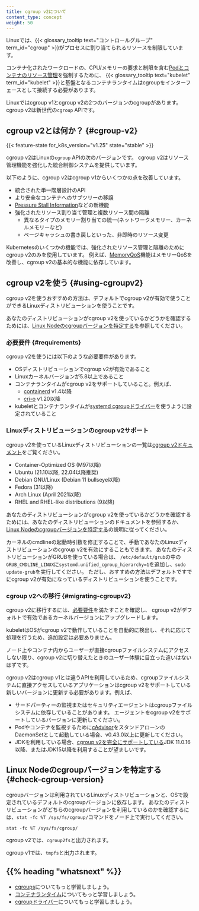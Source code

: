 ```yaml
---
title: cgroup v2について
content_type: concept
weight: 50
---
```


<!-- overview -->

Linuxでは、{{< glossary_tooltip text="コントロールグループ" term_id="cgroup" >}}がプロセスに割り当てられるリソースを制限しています。

コンテナ化されたワークロードの、CPU/メモリーの要求と制限を含む[Podとコンテナのリソース管理](/docs/concepts/configuration/manage-resources-containers/)を強制するために、
{{< glossary_tooltip text="kubelet" term_id="kubelet" >}}と基盤となるコンテナランタイムはcgroupをインターフェースとして接続する必要があります。

Linuxではcgroup v1とcgroup v2の2つのバージョンのcgroupがあります。
cgroup v2は新世代の`cgroup` APIです。

<!-- body -->

## cgroup v2とは何か？ {#cgroup-v2}
{{< feature-state for_k8s_version="v1.25" state="stable" >}}

cgroup v2はLinuxの`cgroup` APIの次のバージョンです。
cgroup v2はリソース管理機能を強化した統合制御システムを提供しています。

以下のように、cgroup v2はcgroup v1からいくつかの点を改善しています。

- 統合された単一階層設計のAPI
- より安全なコンテナへのサブツリーの移譲
- [Pressure Stall Information](https://www.kernel.org/doc/html/latest/accounting/psi.html)などの新機能
- 強化されたリソース割り当て管理と複数リソース間の隔離
  - 異なるタイプのメモリー割り当ての統一(ネットワークメモリー、カーネルメモリーなど)
  - ページキャッシュの書き戻しといった、非即時のリソース変更

Kubernetesのいくつかの機能では、強化されたリソース管理と隔離のためにcgroup v2のみを使用しています。
例えば、[MemoryQoS](/blog/2021/11/26/qos-memory-resources/)機能はメモリーQoSを改善し、cgroup v2の基本的な機能に依存しています。

## cgroup v2を使う {#using-cgroupv2}

cgroup v2を使うおすすめの方法は、デフォルトでcgroup v2が有効で使うことができるLinuxディストリビューションを使うことです。

あなたのディストリビューションがcgroup v2を使っているかどうかを確認するためには、[Linux Nodeのcgroupバージョンを特定する](#check-cgroup-version)を参照してください。

### 必要要件 {#requirements}

cgroup v2を使うには以下のような必要要件があります。

* OSディストリビューションでcgroup v2が有効であること
* Linuxカーネルバージョンが5.8以上であること
* コンテナランタイムがcgroup v2をサポートしていること。例えば、
  * [containerd](https://containerd.io/) v1.4以降
  * [cri-o](https://cri-o.io/) v1.20以降
* kubeletとコンテナランタイムが[systemd cgroupドライバー](/docs/setup/production-environment/container-runtimes#systemd-cgroup-driver)を使うように設定されていること

### Linuxディストリビューションのcgroup v2サポート

cgroup v2を使っているLinuxディストリビューションの一覧は[cgroup v2ドキュメント](https://github.com/opencontainers/runc/blob/main/docs/cgroup-v2.md)をご覧ください。

<!-- 一覧は https://github.com/opencontainers/runc/blob/main/docs/cgroup-v2.md と同期してください -->
* Container-Optimized OS (M97以降)
* Ubuntu (21.10以降, 22.04以降推奨)
* Debian GNU/Linux (Debian 11 bullseye以降)
* Fedora (31以降)
* Arch Linux (April 2021以降)
* RHEL and RHEL-like distributions (9以降)

あなたのディストリビューションがcgroup v2を使っているかどうかを確認するためには、あなたのディストリビューションのドキュメントを参照するか、[Linux Nodeのcgroupバージョンを特定する](#check-cgroup-version)の説明に従ってください。

カーネルのcmdlineの起動時引数を修正することで、手動であなたのLinuxディストリビューションのcgroup v2を有効にすることもできます。
あなたのディストリビューションがGRUBを使っている場合は、
`/etc/default/grub`の中の`GRUB_CMDLINE_LINUX`に`systemd.unified_cgroup_hierarchy=1`を追加し、`sudo update-grub`を実行してください。
ただし、おすすめの方法はデフォルトですでにcgroup v2が有効になっているディストリビューションを使うことです。

### cgroup v2への移行 {#migrating-cgroupv2}

cgroup v2に移行するには、[必要要件](#requirements)を満たすことを確認し、
cgroup v2がデフォルトで有効であるカーネルバージョンにアップグレードします。

kubeletはOSがcgroup v2で動作していることを自動的に検出し、それに応じて処理を行うため、追加設定は必要ありません。

ノード上やコンテナ内からユーザーが直接cgroupファイルシステムにアクセスしない限り、cgroup v2に切り替えたときのユーザー体験に目立った違いはないはずです。

cgroup v2はcgroup v1とは違うAPIを利用しているため、cgroupファイルシステムに直接アクセスしているアプリケーションはcgroup v2をサポートしている新しいバージョンに更新する必要があります。例えば、

* サードパーティーの監視またはセキュリティエージェントはcgroupファイルシステムに依存していることがあります。
 エージェントをcgroup v2をサポートしているバージョンに更新してください。
* Podやコンテナを監視するために[cAdvisor](https://github.com/google/cadvisor)をスタンドアローンのDaemonSetとして起動している場合、v0.43.0以上に更新してください。
* JDKを利用している場合、[cgroup v2を完全にサポートしている](https://bugs.openjdk.org/browse/JDK-8230305)JDK 11.0.16以降、またはJDK15以降を利用することが望ましいです。

## Linux Nodeのcgroupバージョンを特定する {#check-cgroup-version}

cgroupバージョンは利用されているLinuxディストリビューションと、OSで設定されているデフォルトのcgroupバージョンに依存します。
あなたのディストリビューションがどちらのcgroupバージョンを利用しているのかを確認するには、`stat -fc %T /sys/fs/cgroup/`コマンドをノード上で実行してください。

```shell
stat -fc %T /sys/fs/cgroup/
```

cgroup v2では、`cgroup2fs`と出力されます。

cgroup v1では、`tmpfs`と出力されます。

## {{% heading "whatsnext" %}}

- [cgroups](https://man7.org/linux/man-pages/man7/cgroups.7.html)についてもっと学習しましょう。
- [コンテナランタイム](/ja/docs/concepts/architecture/cri)についてもっと学習しましょう。
- [cgroupドライバー](/docs/setup/production-environment/container-runtimes#cgroup-drivers)についてもっと学習しましょう。
